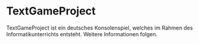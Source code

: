 # TextGameProject
TextGameProject ist ein deutsches Konsolenspiel, welches im Rahmen des Informatikunterrichts entsteht. Weitere Informationen folgen.

